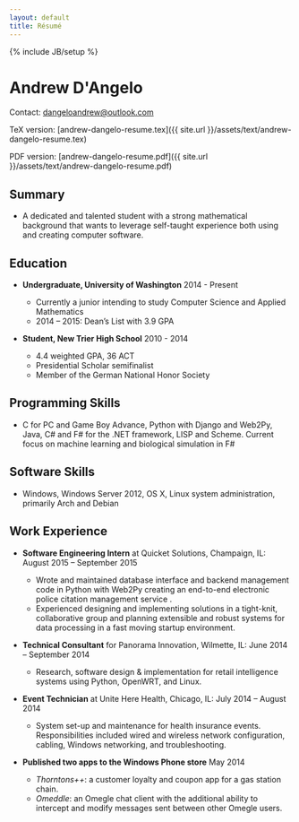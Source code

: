 ```yaml
---
layout: default
title: Résumé
---
```

{% include JB/setup %}

Andrew D'Angelo
===============
	
Contact: [dangeloandrew@outlook.com](mailto:dangeloandrew@outlook.com)

TeX version: [andrew-dangelo-resume.tex]({{ site.url }}/assets/text/andrew-dangelo-resume.tex)

PDF version: [andrew-dangelo-resume.pdf]({{ site.url }}/assets/text/andrew-dangelo-resume.pdf)

Summary
-------
	
*	A dedicated and talented student with a strong mathematical background that wants to leverage self-taught experience both using and creating computer software.

Education
---------

*	**Undergraduate, University of Washington** 2014 - Present
	-	Currently a junior intending to study Computer Science and Applied Mathematics
	-	2014 – 2015: Dean’s List with 3.9 GPA

	
*	**Student, New Trier High School** 2010 - 2014

	-	4.4 weighted GPA, 36 ACT
	-	Presidential Scholar semifinalist
	-	Member of the German National Honor Society

Programming Skills
------------------

*	C for PC and Game Boy Advance, Python with Django and Web2Py, Java, C# and F# for the .NET framework, LISP and Scheme. Current focus on machine learning and biological simulation in F#

Software Skills
---------------

*	Windows, Windows Server 2012, OS X, Linux system administration, primarily Arch and Debian

Work Experience
---------------

*	**Software Engineering Intern** at Quicket Solutions, Champaign, IL: August 2015 – September 2015
	-	Wrote and maintained database interface and backend management code in Python with Web2Py creating an end-to-end electronic police citation management service .
	-	Experienced designing and implementing solutions in a tight-knit, collaborative group and planning extensible and robust systems for data processing in a fast moving startup environment.

*	**Technical Consultant** for Panorama Innovation, Wilmette, IL: June 2014 – September 2014
	-	Research, software design & implementation for retail intelligence systems using Python, OpenWRT, and Linux.

*	**Event Technician** at Unite Here Health, Chicago, IL: July 2014 – August 2014
	-	System set-up and maintenance for health insurance events. Responsibilities included wired and wireless network configuration, cabling, Windows networking, and troubleshooting.

*	**Published two apps to the Windows Phone store** May 2014
	-	*Thorntons++*: a customer loyalty and coupon app for a gas station chain.
	-	*Omeddle*: an Omegle chat client with the additional ability to intercept and modify messages sent between other Omegle users.